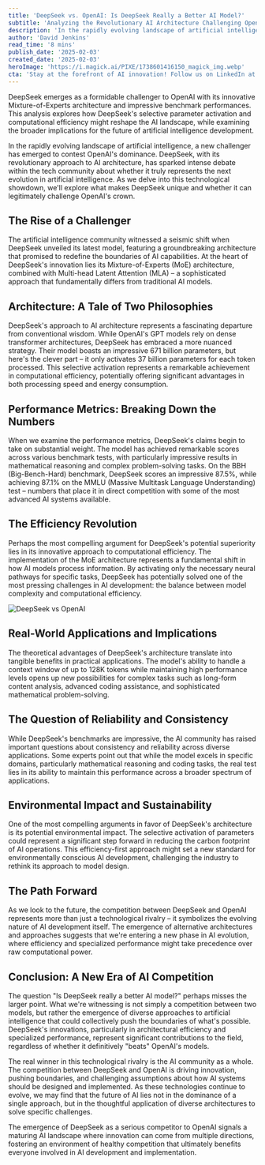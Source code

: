 ```yaml
---
title: 'DeepSeek vs. OpenAI: Is DeepSeek Really a Better AI Model?'
subtitle: 'Analyzing the Revolutionary AI Architecture Challenging OpenAI's Dominance'
description: 'In the rapidly evolving landscape of artificial intelligence, a new challenger has emerged to contest OpenAI's dominance. DeepSeek, with its revolutionary approach to AI architecture, has sparked intense debate within the tech community about whether it truly represents the next evolution in artificial intelligence.'
author: 'David Jenkins'
read_time: '8 mins'
publish_date: '2025-02-03'
created_date: '2025-02-03'
heroImage: 'https://i.magick.ai/PIXE/1738601416150_magick_img.webp'
cta: 'Stay at the forefront of AI innovation! Follow us on LinkedIn at MagickAI for exclusive insights into groundbreaking developments in artificial intelligence and join a community of forward-thinking tech enthusiasts!'
---
```


DeepSeek emerges as a formidable challenger to OpenAI with its innovative Mixture-of-Experts architecture and impressive benchmark performances. This analysis explores how DeepSeek's selective parameter activation and computational efficiency might reshape the AI landscape, while examining the broader implications for the future of artificial intelligence development.

In the rapidly evolving landscape of artificial intelligence, a new challenger has emerged to contest OpenAI's dominance. DeepSeek, with its revolutionary approach to AI architecture, has sparked intense debate within the tech community about whether it truly represents the next evolution in artificial intelligence. As we delve into this technological showdown, we'll explore what makes DeepSeek unique and whether it can legitimately challenge OpenAI's crown.

## The Rise of a Challenger

The artificial intelligence community witnessed a seismic shift when DeepSeek unveiled its latest model, featuring a groundbreaking architecture that promised to redefine the boundaries of AI capabilities. At the heart of DeepSeek's innovation lies its Mixture-of-Experts (MoE) architecture, combined with Multi-head Latent Attention (MLA) – a sophisticated approach that fundamentally differs from traditional AI models.

## Architecture: A Tale of Two Philosophies

DeepSeek's approach to AI architecture represents a fascinating departure from conventional wisdom. While OpenAI's GPT models rely on dense transformer architectures, DeepSeek has embraced a more nuanced strategy. Their model boasts an impressive 671 billion parameters, but here's the clever part – it only activates 37 billion parameters for each token processed. This selective activation represents a remarkable achievement in computational efficiency, potentially offering significant advantages in both processing speed and energy consumption.

## Performance Metrics: Breaking Down the Numbers

When we examine the performance metrics, DeepSeek's claims begin to take on substantial weight. The model has achieved remarkable scores across various benchmark tests, with particularly impressive results in mathematical reasoning and complex problem-solving tasks. On the BBH (Big-Bench-Hard) benchmark, DeepSeek scores an impressive 87.5%, while achieving 87.1% on the MMLU (Massive Multitask Language Understanding) test – numbers that place it in direct competition with some of the most advanced AI systems available.

## The Efficiency Revolution

Perhaps the most compelling argument for DeepSeek's potential superiority lies in its innovative approach to computational efficiency. The implementation of the MoE architecture represents a fundamental shift in how AI models process information. By activating only the necessary neural pathways for specific tasks, DeepSeek has potentially solved one of the most pressing challenges in AI development: the balance between model complexity and computational efficiency.

![DeepSeek vs OpenAI](https://images.magick.ai/deepseek-vs-openai-hero.jpg)

## Real-World Applications and Implications

The theoretical advantages of DeepSeek's architecture translate into tangible benefits in practical applications. The model's ability to handle a context window of up to 128K tokens while maintaining high performance levels opens up new possibilities for complex tasks such as long-form content analysis, advanced coding assistance, and sophisticated mathematical problem-solving.

## The Question of Reliability and Consistency

While DeepSeek's benchmarks are impressive, the AI community has raised important questions about consistency and reliability across diverse applications. Some experts point out that while the model excels in specific domains, particularly mathematical reasoning and coding tasks, the real test lies in its ability to maintain this performance across a broader spectrum of applications.

## Environmental Impact and Sustainability

One of the most compelling arguments in favor of DeepSeek's architecture is its potential environmental impact. The selective activation of parameters could represent a significant step forward in reducing the carbon footprint of AI operations. This efficiency-first approach might set a new standard for environmentally conscious AI development, challenging the industry to rethink its approach to model design.

## The Path Forward

As we look to the future, the competition between DeepSeek and OpenAI represents more than just a technological rivalry – it symbolizes the evolving nature of AI development itself. The emergence of alternative architectures and approaches suggests that we're entering a new phase in AI evolution, where efficiency and specialized performance might take precedence over raw computational power.

## Conclusion: A New Era of AI Competition

The question "Is DeepSeek really a better AI model?" perhaps misses the larger point. What we're witnessing is not simply a competition between two models, but rather the emergence of diverse approaches to artificial intelligence that could collectively push the boundaries of what's possible. DeepSeek's innovations, particularly in architectural efficiency and specialized performance, represent significant contributions to the field, regardless of whether it definitively "beats" OpenAI's models.

The real winner in this technological rivalry is the AI community as a whole. The competition between DeepSeek and OpenAI is driving innovation, pushing boundaries, and challenging assumptions about how AI systems should be designed and implemented. As these technologies continue to evolve, we may find that the future of AI lies not in the dominance of a single approach, but in the thoughtful application of diverse architectures to solve specific challenges.

The emergence of DeepSeek as a serious competitor to OpenAI signals a maturing AI landscape where innovation can come from multiple directions, fostering an environment of healthy competition that ultimately benefits everyone involved in AI development and implementation.